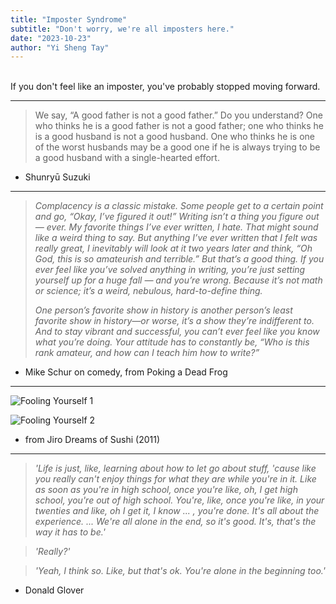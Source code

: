 ```yaml
---
title: "Imposter Syndrome"
subtitle: "Don't worry, we're all imposters here."
date: "2023-10-23"
author: "Yi Sheng Tay"
---
```


<br/>
If you don't feel like an imposter, you've probably stopped moving forward.

***

> We say, “A good father is not a good father.” Do you understand? One who thinks he is a good father is not a good father; one who thinks he is a good husband is not a good husband. One who thinks he is one of the worst husbands may be a good one if he is always trying to be a good husband with a single-hearted effort.

- Shunryū Suzuki

***

> *Complacency is a classic mistake. Some people get to a certain point and go, “Okay, I’ve figured it out!” Writing isn’t a thing you figure out — ever. My favorite things I’ve ever written, I hate. That might sound like a weird thing to say. But anything I’ve ever written that I felt was really great, I inevitably will look at it two years later and think, “Oh God, this is so amateurish and terrible.” But that’s a good thing. If you ever feel like you’ve solved anything in writing, you’re just setting yourself up for a huge fall — and you’re wrong. Because it’s not math or science; it’s a weird, nebulous, hard-to-define thing.*
> 
> *One person’s favorite show in history is another person’s least favorite show in history—or worse, it’s a show they’re indifferent to. And to stay vibrant and successful, you can’t ever feel like you know what you’re doing. Your attitude has to constantly be, “Who is this rank amateur, and how can I teach him how to write?”*

 - Mike Schur on comedy, from Poking a Dead Frog

***

![Fooling Yourself 1](../blog/fooling-yourself-1.jpeg)
    
![Fooling Yourself 2](../blog/fooling-yourself-2.jpeg)

- from Jiro Dreams of Sushi (2011)

***

> *'Life is just, like, learning about how to let go about stuff, 'cause like you really can't enjoy things for what they are while you're in it. Like as soon as you're in high school, once you're like, oh, I get high school, you're out of high school. You're, like, once you're like, in your twenties and like, oh I get it, I know ... , you're done. It's all about the experience. ... We're all alone in the end, so it's good. It's, that's the way it has to be.'*

> *'Really?'*

> *'Yeah, I think so. Like, but that's ok. You're alone in the beginning too.'*

- Donald Glover